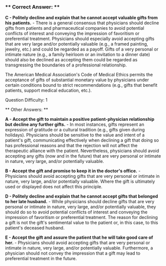 ### ** Correct Answer: **

**C - Politely decline and explain that he cannot accept valuable gifts from his patients.** - There is a general consensus that physicians should decline gifts from patients and pharmaceutical companies to avoid potential conflicts of interest and conveying the impression of favoritism or preferential treatment. Physicians should especially avoid accepting gifts that are very large and/or potentially valuable (e.g., a framed painting, jewelry, etc.) and could be regarded as a payoff. Gifts of a very personal or intimate nature (e.g., a family heirloom or an invitation to a dinner date) should also be declined as accepting them could be regarded as transgressing the boundaries of a professional relationship.

The American Medical Association's Code of Medical Ethics permits the acceptance of gifts of substantial monetary value by physicians under certain conditions bound to strict recommendations (e.g., gifts that benefit patients, support medical education, etc.).

Question Difficulty: 1

** Other Answers: **

**A - Accept the gift to maintain a positive patient-physician relationship but decline any further gifts.** - In most instances, gifts represent an expression of gratitude or a cultural tradition (e.g., gifts given during holidays). Physicians should be sensitive to the value and intent of a patient's gift, communicating effectively when declining a gift that doing so has professional reasons and that the rejection will not affect the therapeutic alliance with the patient. Nevertheless, physicians should avoid accepting any gifts (now and in the future) that are very personal or intimate in nature, very large, and/or potentially valuable.

**B - Accept the gift and promise to keep it in the doctor's office.** - Physicians should avoid accepting gifts that are very personal or intimate in nature, very large, and/or potentially valuable. Where the gift is ultimately used or displayed does not affect this principle.

**D - Politely decline and explain that he cannot accept gifts that belonged to her late husband.** - While physicians should decline gifts that are very personal or intimate in nature, very large, and/or potentially valuable, they should do so to avoid potential conflicts of interest and conveying the impression of favoritism or preferential treatment. The reason for declining a gift is not the gift's sentimental value to the patient or, in this case, to this patient's deceased husband.

**E - Accept the gift and assure the patient that he will take good care of her.** - Physicians should avoid accepting gifts that are very personal or intimate in nature, very large, and/or potentially valuable. Furthermore, a physician should not convey the impression that a gift may lead to preferential treatment in the future.

